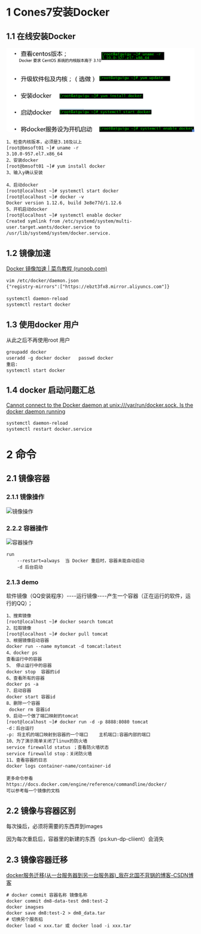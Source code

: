 # 1 Cones7安装Docker

## 1.1 在线安装Docker

![在线安装Docker](./assets/在线安装Docker.png)

```shell
1、检查内核版本，必须是3.10及以上
[root@bmsoft01 ~]# uname -r
3.10.0-957.el7.x86_64
2、安装docker
[root@bmsoft01 ~]# yum install docker
3、输入y确认安装

4、启动docker
[root@localhost ~]# systemctl start docker
[root@localhost ~]# docker -v
Docker version 1.12.6, build 3e8e77d/1.12.6
5、开机启动docker
[root@localhost ~]# systemctl enable docker
Created symlink from /etc/systemd/system/multi‐user.target.wants/docker.service to /usr/lib/systemd/system/docker.service.
```

## 1.2 镜像加速

[Docker 镜像加速 | 菜鸟教程 (runoob.com)](https://www.runoob.com/docker/docker-mirror-acceleration.html)

```shell
vim /etc/docker/daemon.json
{"registry-mirrors":["https://ebzt3fx8.mirror.aliyuncs.com"]}

systemctl daemon-reload
systemctl restart docker
```



## 1.3 使用docker 用户

从此之后不再使用root 用户

```shell
groupadd docker
useradd -g docker docker   passwd docker
重启:
systemctl start docker
```

## 1.4 docker 启动问题汇总

[Cannot connect to the Docker daemon at unix:///var/run/docker.sock. Is the docker daemon running](https://blog.csdn.net/qq_42114918/article/details/81840335)

```shell
systemctl daemon-reload
systemctl restart docker.service
```



# 2 命令

## 2.1 镜像容器

### 2.1.1 镜像操作



![镜像操作](D:/code/laolan/landocx/landocx/16.%E8%BF%90%E7%BB%B4/10.Docker/assets/%E9%95%9C%E5%83%8F%E6%93%8D%E4%BD%9C.png)

### 2.2.2  容器操作

![容器操作](D:/code/laolan/landocx/landocx/16.%E8%BF%90%E7%BB%B4/10.Docker/assets/容器操作.png)

```
run 
	--restart=always  当 Docker 重启时，容器未能自动启动
	-d 后台启动
```



### 2.1.3 demo

软件镜像（QQ安装程序）----运行镜像----产生一个容器（正在运行的软件，运行的QQ）；

```
1、搜索镜像
[root@localhost ~]# docker search tomcat
2、拉取镜像
[root@localhost ~]# docker pull tomcat
3、根据镜像启动容器
docker run ‐‐name mytomcat ‐d tomcat:latest
4、docker ps 
查看运行中的容器
5、 停止运行中的容器
docker stop  容器的id
6、查看所有的容器
docker ps ‐a
7、启动容器
docker start 容器id
8、删除一个容器
 docker rm 容器id
9、启动一个做了端口映射的tomcat
[root@localhost ~]# docker run ‐d ‐p 8888:8080 tomcat
‐d：后台运行
‐p: 将主机的端口映射到容器的一个端口    主机端口:容器内部的端口
10、为了演示简单关闭了linux的防火墙
service firewalld status ；查看防火墙状态
service firewalld stop：关闭防火墙
11、查看容器的日志
docker logs container‐name/container‐id

更多命令参看
https://docs.docker.com/engine/reference/commandline/docker/
可以参考每一个镜像的文档
```

## 2.2 镜像与容器区别

每次操后，必须将需要的东西弄到images

因为每次重启后，容器里的新建的东西（ps:kun-dp-cliient）会消失



## 2.3 镜像容器迁移

[docker服务迁移(从一台服务器到另一台服务器)_我在北国不背锅的博客-CSDN博客](https://blog.csdn.net/weixin_44455388/article/details/107539559)

```shell
# docker commit 容器名称 镜像名称
docker commit dm8-data-test dm8:test-2
docker imagses
docker save dm8:test-2 > dm8_data.tar
# 切换另个服务掐
docker load < xxx.tar 或 docker load -i xxx.tar
```

